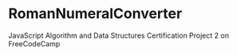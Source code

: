 # RomanNumeralConverter
JavaScript  Algorithm and Data Structures Certification Project 2 on FreeCodeCamp
